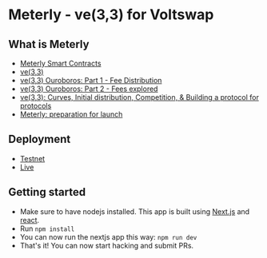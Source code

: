 # Meterly - ve(3,3) for Voltswap

## What is Meterly
- [Meterly Smart Contracts](https://github.com/andrecronje/solidly)
- [ve(3,3)](https://andrecronje.medium.com/ve-3-3-44466eaa088b)
- [ve(3,3) Ouroboros: Part 1 - Fee Distribution](https://andrecronje.medium.com/ve-3-3-ouroboros-part-1-fee-distribution-5dcf131dc82e)
- [ve(3,3) Ouroboros: Part 2 - Fees explored](https://andrecronje.medium.com/ve-3-3-ouroboros-part-2-fees-explored-c8e026841ae)
- [ve(3,3): Curves, Initial distribution, Competition, & Building a protocol for protocols](https://andrecronje.medium.com/ve-3-3-curves-initial-distribution-competition-building-a-protocol-for-protocols-79a1ff1cf1a1)
- [Meterly: preparation for launch](https://andrecronje.medium.com/solidly-preparation-for-launch-8e653ce8a428)

## Deployment
- [Testnet](https://testnet.solidly.exchange/)
- [Live](https://solidly.exchange/)

## Getting started
- Make sure to have nodejs installed. This app is built using [Next.js](https://nextjs.org/learn/basics/create-nextjs-app) and [react](https://reactjs.org/docs/getting-started.html).
- Run `npm install`
- You can now run the nextjs app this way: `npm run dev`
- That's it! You can now start hacking and submit PRs.

